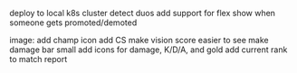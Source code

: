 deploy to local k8s cluster
detect duos
add support for flex
show when someone gets promoted/demoted

image:
add champ icon
add CS
make vision score easier to see
make damage bar small
add icons for damage, K/D/A, and gold
add current rank to match report
